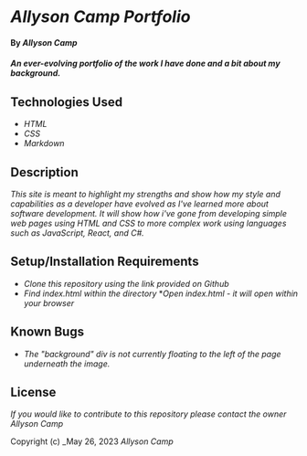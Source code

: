 # _Allyson Camp Portfolio_

#### By _**Allyson Camp**_

#### _An ever-evolving portfolio of the work I have done and a bit about my background._

## Technologies Used

* _HTML_
* _CSS_
* _Markdown_

## Description

_This site is meant to highlight my strengths and show how my style and capabilities as a developer have evolved as I've learned more about software development. It will show how i've gone from developing simple web pages using HTML and CSS to more complex work using languages such as JavaScript, React, and C#._

## Setup/Installation Requirements

* _Clone this repository using the link provided on Github_
* _Find index.html within the directory_
*_Open index.html - it will open within your browser_

## Known Bugs

* _The "background" div is not currently floating to the left of the page underneath the image._

## License

_If you would like to contribute to this repository please contact the owner Allyson Camp_

Copyright (c) _May 26, 2023 _Allyson Camp_